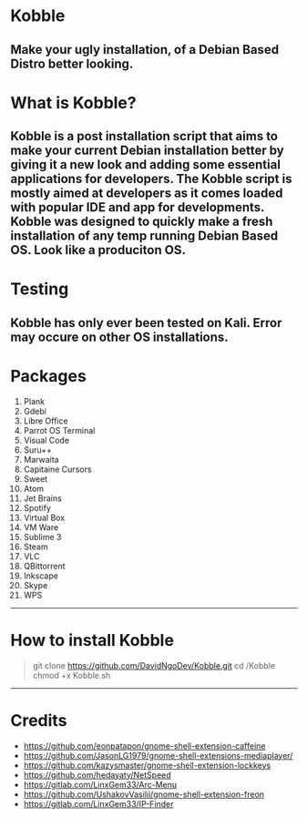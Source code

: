 # Kobble
Make your ugly installation, of a Debian Based Distro better looking.
---
# What is Kobble?
Kobble is a post installation script that aims to make your current Debian installation better by giving it a new look and adding some essential applications for developers. The Kobble script is mostly aimed at developers as it comes loaded with popular IDE and app for developments.
Kobble was designed to quickly make a fresh installation of any temp running Debian Based OS. Look like a produciton OS.
---
# Testing
Kobble has only ever been tested on Kali. Error may occure on other OS installations.
---
# Packages
1. Plank
2. Gdebi
3. Libre Office
4. Parrot OS Terminal
5. Visual Code
6. Suru++
7. Marwaita
8. Capitaine Cursors
9. Sweet
10. Atom
11. Jet Brains
12. Spotify
13. Virtual Box
14. VM Ware
15. Sublime 3
16. Steam
17. VLC
18. QBittorrent
19. Inkscape
20. Skype
21. WPS
---
# How to install Kobble
> git clone https://github.com/DavidNgoDev/Kobble.git
> cd /Kobble
> chmod +x Kobble.sh
---
# Credits
- https://github.com/eonpatapon/gnome-shell-extension-caffeine
- https://github.com/JasonLG1979/gnome-shell-extensions-mediaplayer/
- https://github.com/kazysmaster/gnome-shell-extension-lockkeys
- https://github.com/hedayaty/NetSpeed
- https://gitlab.com/LinxGem33/Arc-Menu
- https://github.com/UshakovVasilii/gnome-shell-extension-freon
- https://gitlab.com/LinxGem33/IP-Finder



